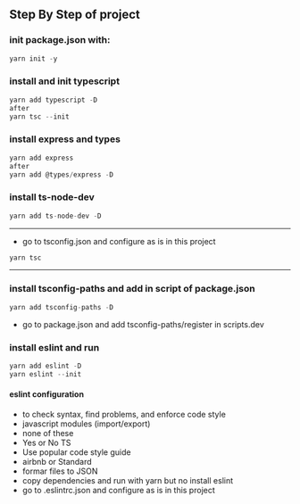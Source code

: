 ## Step By Step of project

### init package.json with:

```js
yarn init -y
```

### install and init typescript

```js
yarn add typescript -D
after
yarn tsc --init
```

### install express and types

```js
yarn add express
after
yarn add @types/express -D
```

### install ts-node-dev

```js
yarn add ts-node-dev -D
```
<hr>

* go to tsconfig.json and configure as is in this project

```js
yarn tsc
```
<hr>

### install tsconfig-paths and add in script of package.json

```js
yarn add tsconfig-paths -D
```
* go to package.json and add tsconfig-paths/register in scripts.dev

### install eslint and run

```js
yarn add eslint -D
yarn eslint --init
```

#### eslint configuration

* to check syntax, find problems, and enforce code style
* javascript modules (import/export)
* none of these
* Yes or No TS
* Use popular code style guide
* airbnb or Standard
* formar files to JSON
* copy dependencies and run with yarn but no install eslint
* go to .eslintrc.json and configure as is in this project

